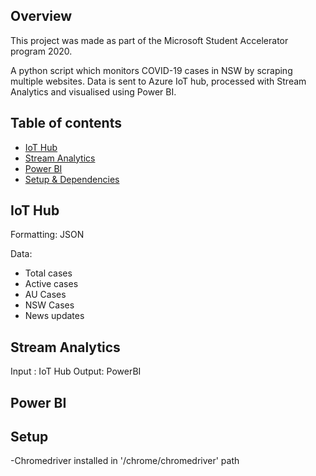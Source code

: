 ## Overview

This project was made as part of the Microsoft Student Accelerator program 2020.

A python script which monitors COVID-19 cases in NSW by scraping multiple websites. Data is sent to Azure IoT hub, processed with Stream Analytics and visualised using Power BI.


## Table of contents
* [IoT Hub](#iot-hub)
* [Stream Analytics](#stream-analytics)
* [Power BI](#power-bi)
* [Setup & Dependencies](#setup)

## IoT Hub
Formatting: JSON

Data:
  - Total cases
  - Active cases
  - AU Cases
  - NSW Cases
  - News updates

## Stream Analytics
Input : IoT Hub
Output: PowerBI

## Power BI

## Setup
-Chromedriver installed in '/chrome/chromedriver' path
